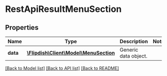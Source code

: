 # RestApiResultMenuSection

## Properties
Name | Type | Description | Notes
------------ | ------------- | ------------- | -------------
**data** | [**\Flipdish\Client\Model\MenuSection**](MenuSection.md) | Generic data object. | 

[[Back to Model list]](../README.md#documentation-for-models) [[Back to API list]](../README.md#documentation-for-api-endpoints) [[Back to README]](../README.md)


